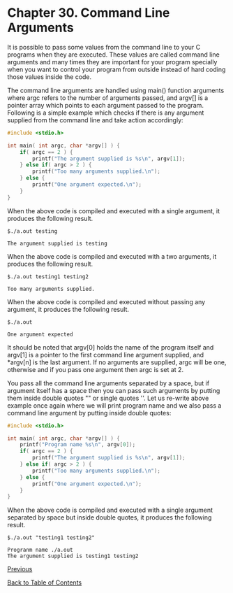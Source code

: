 # Chapter 30. Command Line Arguments

It is possible to pass some values from the command line to your C programs when they are executed. These values are called command line arguments and many times they are important for your program specially when you want to control your program from outside instead of hard coding those values inside the code.

The command line arguments are handled using main() function arguments where argc refers to the number of arguments passed, and argv[] is a pointer array which points to each argument passed to the program. Following is a simple example which checks if there is any argument supplied from the command line and take action accordingly:

```c
#include <stdio.h>

int main( int argc, char *argv[] ) {
    if( argc == 2 ) {
        printf("The argument supplied is %s\n", argv[1]);
    } else if( argc > 2 ) {
        printf("Too many arguments supplied.\n");
    } else {
        printf("One argument expected.\n");
    }
}
```

When the above code is compiled and executed with a single argument, it produces the following result.

```console
$./a.out testing

The argument supplied is testing
```

When the above code is compiled and executed with a two arguments, it produces the following result.

```console
$./a.out testing1 testing2

Too many arguments supplied.
```

When the above code is compiled and executed without passing any argument, it produces the following result.

```console
$./a.out

One argument expected
```

It should be noted that argv[0] holds the name of the program itself and argv[1] is a pointer to the first command line argument supplied, and *argv[n] is the last argument. If no arguments are supplied, argc will be one, otherwise and if you pass one argument then argc is set at 2.

You pass all the command line arguments separated by a space, but if argument itself has a space then you can pass such arguments by putting them inside double quotes "" or single quotes ''. Let us re-write above example once again where we will print program name and we also pass a command line argument by putting inside double quotes:

```c
#include <stdio.h>

int main( int argc, char *argv[] ) {
    printf("Program name %s\n", argv[0]);
    if( argc == 2 ) {
        printf("The argument supplied is %s\n", argv[1]);
    } else if( argc > 2 ) {
        printf("Too many arguments supplied.\n");
    } else {
        printf("One argument expected.\n");
    }
}
```

When the above code is compiled and executed with a single argument separated by space but inside double quotes, it produces the following result.

```console
$./a.out "testing1 testing2"

Progranm name ./a.out
The argument supplied is testing1 testing2
```

[Previous](/Chapter29._Memory_Management/README.md "Chapter 29. Memory Management")

[Back to Table of Contents](../README.md "Table of Contents")
